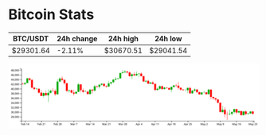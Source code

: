 # Bitcoin Stats

BTC/USDT|24h change|24h high|24h low|
|---|---|---|---|
|$29301.64|-2.11%|$30670.51|$29041.54|

<img src="./chart.svg">
